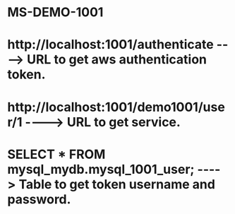 # MS-DEMO-1001
# http://localhost:1001/authenticate   ----> URL to get aws authentication token.
# http://localhost:1001/demo1001/user/1   ----> URL to get service.
# SELECT * FROM mysql_mydb.mysql_1001_user;   ----> Table to get token username and password.
